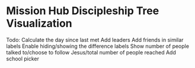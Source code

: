 # Mission Hub Discipleship Tree Visualization

Todo:
Calculate the day since last met
Add leaders
Add friends in similar labels
Enable hiding/showing the difference labels
Show number of people talked to/choose to follow Jesus/total number of people reached
Add school picker
